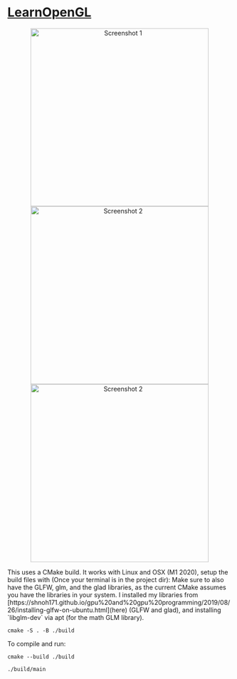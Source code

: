 # [LearnOpenGL](https://learnopengl.com/Getting-started/Hello-Triangle)

<p align="center">
  
  <img src="https://github.com/user-attachments/assets/746dc328-2286-401e-ae7c-ddf9b2af2d80" width="400" alt="Screenshot 1">
  <img src="https://github.com/user-attachments/assets/f82222d0-0030-4c6b-9761-ee47d61bd0ad" width="400" alt="Screenshot 2">
  <img src="https://github.com/user-attachments/assets/08392a31-6644-4b2c-80cb-d65ae9a55660" width="400" alt="Screenshot 2">

</p>
This uses a CMake build. It works with Linux and OSX (M1 2020), setup the build files with (Once your terminal is in the project dir):
Make sure to also have the GLFW, glm, and the glad libraries, as the current CMake assumes you have the libraries in your system. I installed my libraries from [https://shnoh171.github.io/gpu%20and%20gpu%20programming/2019/08/26/installing-glfw-on-ubuntu.html](here) (GLFW and glad), and installing `libglm-dev` via apt (for the math GLM library).


```
cmake -S . -B ./build
```

To compile and run:

```
cmake --build ./build

./build/main
```
